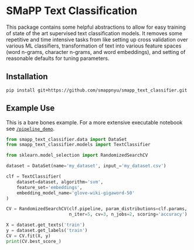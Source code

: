 # SMaPP Text Classification

This package contains some helpful abstractions to allow for easy training of state of the art supervised text classification models. It removes some repetitive and time intensive tasks from like setting up cross validation over various ML classifiers, transformation of text into various feature spaces (word n-grams, character n-grams, and word embeddings), and setting of reasonable defaults for tuning parameters. 

## Installation

```
pip install git+https://github.com/smappnyu/smapp_text_classifier.git
```

## Example Use

This is a bare bones example. For a more extensive executable notebook see [`/pipeline_demo`](https://github.com/SMAPPNYU/smapp_text_classifier/blob/master/pipeline_demo/pipeline_demo.ipynb).

```python
from smapp_text_classifier.data import DataSet
from smapp_text_classifier.models import TextClassifier

from sklearn.model_selection import RandomizedSearchCV

dataset = DataSet(name='my_dataset', input_='my_dataset.csv')

clf = TextClassifier(
    dataset=dataset, algorithm='svm', 
    feature_set='embeddings',
    embedding_model_name='glove-wiki-gigaword-50'
)

CV = RandomizedSearchCV(clf.pipeline, param_distributions=clf.params,
                        n_iter=5, cv=3, n_jobs=2, scoring='accuracy')

X = dataset.get_texts('train')
y = dataset.get_labels('train')
CV = CV.fit(X, y)
print(CV.best_score_)
```

